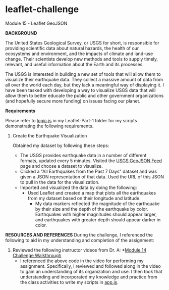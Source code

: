 # leaflet-challenge
Module 15 - Leaflet GeoJSON

**BACKGROUND**

The United States Geological Survey, or USGS for short, is responsible for providing scientific data about natural hazards, the health of our ecosystems and environment, and the impacts of climate and land-use change. Their scientists develop new methods and tools to supply timely, relevant, and useful information about the Earth and its processes.

The USGS is interested in building a new set of tools that will allow them to visualize their earthquake data. They collect a massive amount of data from all over the world each day, but they lack a meaningful way of displaying it. I have been tasked with developing a way to visualize USGS data that will allow them to better educate the public and other government organizations (and hopefully secure more funding) on issues facing our planet.

**Requirements**

Please refer to [logic.js](https://github.com/rperez025/leaflet-challenge/blob/main/static/js/logic.js) in my Leaflet-Part-1 folder for my scripts demonstrating the following requirements. 

1. Create the Earthquake Visualization

   Obtained my dataset by following these steps:
   * The USGS provides earthquake data in a number of different formats, updated every 5 minutes. Visited the [USGS GeoJSON Feed](https://earthquake.usgs.gov/earthquakes/feed/v1.0/geojson.php) page and choose a dataset to visualize.
   * Clicked a "All Earthquakes from the Past 7 Days" dataset and was given a JSON representation of that data. Used the URL of this JSON to pull in the data for the visualization.
   * Imported and visualized the data by doing the following:
        - Used Leaflet and created a map that plots all the earthquakes from my dataset based on their longitude and latitude.
           * My data markers reflected the magnitude of the earthquake by their size and the depth of the earthquake by color. Earthquakes with higher magnitudes should appear larger, and earthquakes with greater depth should appear darker in color.

**RESOURCES AND REFERENCES**
During the challenge, I referenced the following to aid in my understanding and completion of the assignment:

1. Reviewed the following instructor videos from Dr. A:
   *[Module 14 Challenge Walkthrough](https://youtu.be/j7Q3Ax0d7vs)
     - I referenced the above code in the video for performing my assignment. Specifically, I reviewed and followed along in the video to gain an understanding of its organization and use. I then took that understanding and incorporated my knowledge and practice from the class activities to write my scripts in [app.js](https://github.com/rperez025/belly-button-challenge/blob/main/static/js/app.js).
